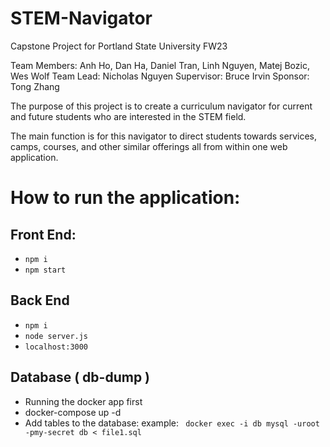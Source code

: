 # STEM-Navigator
Capstone Project for Portland State University FW23

Team Members:  Anh Ho, Dan Ha, Daniel Tran,
               Linh Nguyen, Matej Bozic, Wes Wolf
Team Lead:     Nicholas Nguyen
Supervisor:    Bruce Irvin
Sponsor:       Tong Zhang


The purpose of this project is to create a curriculum navigator for current
and future students who are interested in the STEM field.

The main function is for this navigator to direct students towards services,
camps, courses, and other similar offerings all from within one web application.


# How to run the application:
## Front End:
- `npm i `
- `npm start `

## Back End
- `npm i `
- `node server.js`
- `localhost:3000`
  
## Database ( db-dump )
- Running the docker app first
- docker-compose up -d
- Add tables to the database:  example: ` docker exec -i db mysql -uroot -pmy-secret db < file1.sql`
